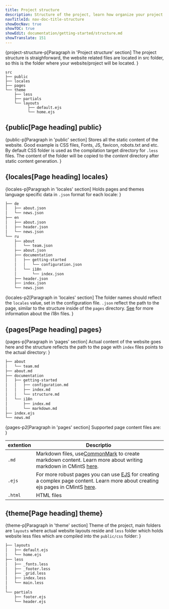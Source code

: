 ```yaml
---
title: Project structure
description: Structure of the project, learn how organize your project and directory naming.
navTitleId: nav-doc-title-structure
showDocNav: true
showTOC: true
showEdit: documentation/getting-started/structure.md
showTranslate: 151
---
```


{project-structure-p[Paragraph in 'Project structure' section]
The project structure is straighforward, the website related files are located
in src folder, so this is the folder where your website/project will be located.
}
```
src
├── public
├── locales
├── pages
└── theme
    ├── less
    ├── partials
    └── layouts
          ├── default.ejs
          └── home.ejs
```

## {public[Page heading] public}

{public-p[Paragraph in 'public' section]
Stores all the static content of the website. Good example is CSS files, Fonts,
JS, favicon, robots.txt and etc. By default CSS folder is used as the
compilation target directory for `.less` files. The content of the folder will
be copied to the *content* directory after static content generation.
}

## {locales[Page heading] locales}

{locales-p[Paragraph in 'locales' section]
Holds pages and themes language specific data in `.json` format for each locale:
}

```bash
├── de
│   ├── about.json
│   └── news.json
├── en
│   ├── about.json
│   ├── header.json
│   └── news.json
└── ru
    ├── about
    │   └── team.json
    ├── about.json
    ├── documentation
    │   ├── getting-started
    │   │   └── configuration.json
    │   └── i18n
    │       └── index.json
    ├── header.json
    ├── index.json
    └── news.json
```
{locales-p2[Paragraph in 'locales' section]
The folder names should reflect the `locales` value, set in the configuration
file. `.json` reflect the path to the page, similar to the structure inside of
the `pages` directory. [See](/documentation/i18n) for more information about the
i18n files.
}

## {pages[Page heading] pages}
{pages-p[Paragraph in 'pages' section]
Actual content of the website goes here and the structure reflects the path to
the page with `index` files points to the actual directory:
}

```bash
├── about
│   └── team.md
├── about.md
├── documentation
│   ├── getting-started
│   │   ├── configuration.md
│   │   ├── index.md
│   │   └── structure.md
│   └── i18n
│       ├── index.md
│       └── markdown.md
├── index.ejs
└── news.md
```

{pages-p2[Paragraph in 'pages' section]
Supported page content files are:
}

extention | Descriptio
--- | ---
`.md` | Markdown files, use<a href="http://commonmark.org/" target="_blank" rel="noopener">CommonMark</a> to create markdown content. Learn more about writing markdown in <fix>CMintS</fix> <a href="/documentation/pages#markdown" target="_blank" rel="noopener">here</a>.
`.ejs` | For more robust pages you can use <a href="http://ejs.co/" target="_blank" rel="noopener">EJS</a> for creating a complex page content. Learn more about creating ejs pages in <fix>CMintS</fix> <a href="/documentation/pages#ejs" target="_blank" rel="noopener">here</a>.
`.html` | HTML files

## {theme[Page heading] theme}

{theme-p[Paragraph in 'theme' section]
Theme of the project, main folders are <fix>`layouts`</fix> where actual website layouts
reside and <fix>`less`</fix> folder which holds website less files which are compiled into
the <fix>`public/css`</fix> folder:
}

```bash
├── layouts
│   ├── default.ejs
│   └── home.ejs
├── less
│   ├── _fonts.less
│   ├── _footer.less
│   ├── _grid.less
│   ├── index.less
│   └── main.less
│
└── partials
    ├── footer.ejs
    └── header.ejs
```